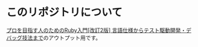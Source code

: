 # このリポジトリについて
[プロを目指す人のためのRuby入門[改訂2版] 言語仕様からテスト駆動開発・デバッグ技法まで](https://www.amazon.co.jp/E3-83-97-E3-83-AD-E3-82-92-E7-9B-AE-E6-8C-87-E3-81-99-E4-BA-BA-E3-81-AE-E3-81-9F-E3-82-81-E3-81-AE/dp/4297124378/ref=dp_ob_title_bk)のアウトプット用です。
